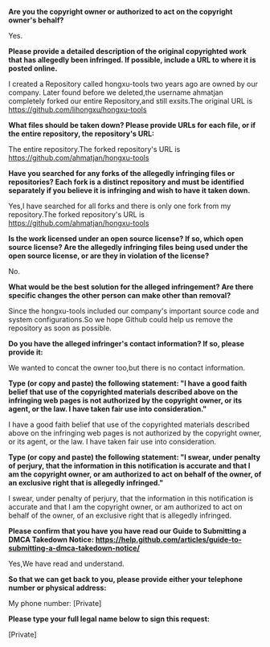 **Are you the copyright owner or authorized to act on the copyright owner's behalf?**

Yes.

**Please provide a detailed description of the original copyrighted work that has allegedly been infringed. If possible, include a URL to where it is posted online.**

I created a Repository called hongxu-tools two years ago are owned by our company. Later found before we deleted,the username ahmatjan completely forked our entire Repository,and still exsits.The original URL is https://github.com/lihongxu/hongxu-tools

**What files should be taken down? Please provide URLs for each file, or if the entire repository, the repository's URL:**

The entire repository.The forked repository's URL is https://github.com/ahmatjan/hongxu-tools

**Have you searched for any forks of the allegedly infringing files or repositories? Each fork is a distinct repository and must be identified separately if you believe it is infringing and wish to have it taken down.**

Yes,I have searched for all forks and there is only one fork from my repository.The forked repository's URL is https://github.com/ahmatjan/hongxu-tools

**Is the work licensed under an open source license? If so, which open source license? Are the allegedly infringing files being used under the open source license, or are they in violation of the license?**

No.

**What would be the best solution for the alleged infringement? Are there specific changes the other person can make other than removal?**

Since the hongxu-tools included our company's important source code and system configurations.So we hope Github could help us remove the repository as soon as possible.

**Do you have the alleged infringer's contact information? If so, please provide it:**

We wanted to concat the owner too,but there is no contact information.

**Type (or copy and paste) the following statement: "I have a good faith belief that use of the copyrighted materials described above on the infringing web pages is not authorized by the copyright owner, or its agent, or the law. I have taken fair use into consideration."**

I have a good faith belief that use of the copyrighted materials described above on the infringing web pages is not authorized by the copyright owner, or its agent, or the law. I have taken fair use into consideration.

**Type (or copy and paste) the following statement: "I swear, under penalty of perjury, that the information in this notification is accurate and that I am the copyright owner, or am authorized to act on behalf of the owner, of an exclusive right that is allegedly infringed."**

I swear, under penalty of perjury, that the information in this notification is accurate and that I am the copyright owner, or am authorized to act on behalf of the owner, of an exclusive right that is allegedly infringed.

**Please confirm that you have you have read our Guide to Submitting a DMCA Takedown Notice: https://help.github.com/articles/guide-to-submitting-a-dmca-takedown-notice/**

Yes,We have read and understand.

**So that we can get back to you, please provide either your telephone number or physical address:**

My phone number: [Private]

**Please type your full legal name below to sign this request:**

[Private]
